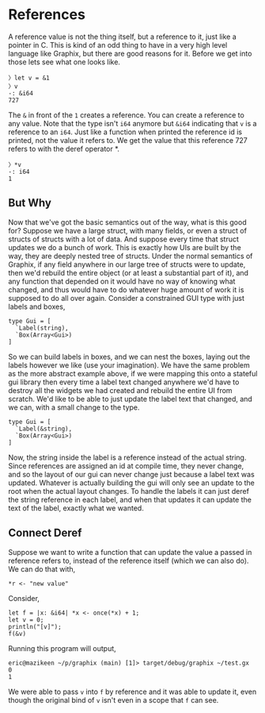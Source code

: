 # References

A reference value is not the thing itself, but a reference to it, just like a
pointer in C. This is kind of an odd thing to have in a very high level language
like Graphix, but there are good reasons for it. Before we get into those lets
see what one looks like.

```
〉let v = &1
〉v
-: &i64
727
```

The `&` in front of the `1` creates a reference. You can create a reference to
any value. Note that the type isn't `i64` anymore but `&i64` indicating that `v`
is a reference to an `i64`. Just like a function when printed the reference id
is printed, not the value it refers to. We get the value that this reference 727
refers to with the deref operator *.

```
〉*v
-: i64
1
```

## But Why

Now that we've got the basic semantics out of the way, what is this good for?
Suppose we have a large struct, with many fields, or even a struct of structs of
structs with a lot of data. And suppose every time that struct updates we do a
bunch of work. This is exactly how UIs are built by the way, they are deeply
nested tree of structs. Under the normal semantics of Graphix, if any field
anywhere in our large tree of structs were to update, then we'd rebuild the
entire object (or at least a substantial part of it), and any function that
depended on it would have no way of knowing what changed, and thus would have to
do whatever huge amount of work it is supposed to do all over again. Consider a
constrained GUI type with just labels and boxes,

```
type Gui = [
  `Label(string),
  `Box(Array<Gui>)
]
```

So we can build labels in boxes, and we can nest the boxes, laying out the
labels however we like (use your imagination). We have the same problem as the
more abstract example above, if we were mapping this onto a stateful gui library
then every time a label text changed anywhere we'd have to destroy all the
widgets we had created and rebuild the entire UI from scratch. We'd like to be
able to just update the label text that changed, and we can, with a small change
to the type.

```
type Gui = [
  `Label(&string),
  `Box(Array<Gui>)
]
```

Now, the string inside the label is a reference instead of the actual string.
Since references are assigned an id at compile time, they never change, and so
the layout of our gui can never change just because a label text was updated.
Whatever is actually building the gui will only see an update to the root when
the actual layout changes. To handle the labels it can just deref the string
reference in each label, and when that updates it can update the text of the
label, exactly what we wanted.

## Connect Deref

Suppose we want to write a function that can update the value a passed in
reference refers to, instead of the reference itself (which we can also do). We
can do that with,

```
*r <- "new value"
```

Consider,

```
let f = |x: &i64| *x <- once(*x) + 1;
let v = 0;
println("[v]");
f(&v)
```

Running this program will output,

```
eric@mazikeen ~/p/graphix (main) [1]> target/debug/graphix ~/test.gx
0
1
```

We were able to pass `v` into `f` by reference and it was able to update it,
even though the original bind of `v` isn't even in a scope that `f` can see.
